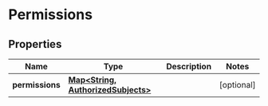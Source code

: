 
# Permissions

## Properties
Name | Type | Description | Notes
------------ | ------------- | ------------- | -------------
**permissions** | [**Map&lt;String, AuthorizedSubjects&gt;**](AuthorizedSubjects.md) |  |  [optional]



